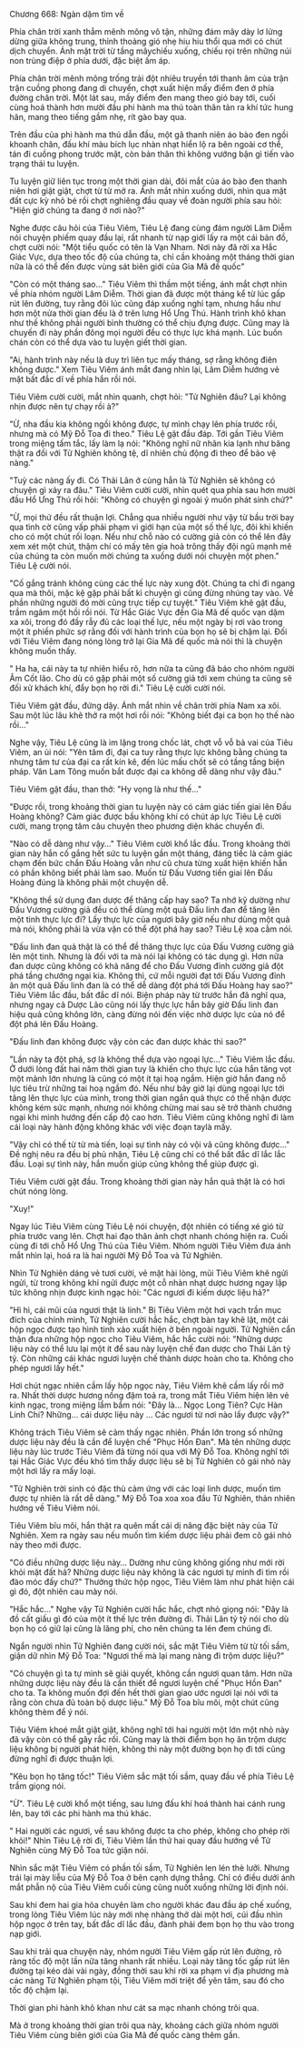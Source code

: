 




Chương 668: Ngàn dặm tìm về


Phía chân trời xanh thẳm mênh mông vô tận, những đám mây dày lơ lửng dừng giữa không trung, thỉnh thoảng gió nhẹ hiu hiu thổi qua mới có chút dịch chuyển. Ánh mặt trời từ tầng mâychiếu xuống, chiếu rọi trên những núi non trùng điệp ở phía dưới, đặc biệt ấm áp.

Phía chân trời mênh mông trống trải đột nhiêu truyền tới thanh âm của trận trận cuồng phong đang di chuyển, chợt xuất hiện mấy điểm đen ở phía đường chân trời. Một lát sau, mấy điểm đen mang theo gió bay tới, cuối cùng hoá thành hơn mười đầu phi hành ma thú toàn thân tản ra khí tức hung hãn, mang theo tiếng gầm nhẹ, rít gào bay qua.

Trên đầu của phi hành ma thú dẫn đầu, một gã thanh niên áo bào đen ngồi khoanh chân, đấu khí màu bích lục nhàn nhạt hiển lộ ra bên ngoài cơ thể, tán đi cuồng phong trước mặt, còn bản thân thì không vướng bận gì tiến vào trạng thái tu luyện.

Tu luyện giữ liên tục trong một thời gian dài, đôi mắt của áo bào đen thanh niên hơi giật giật, chợt từ từ mở ra. Ánh mắt nhìn xuống dưới, nhìn qua mặt đất cực kỳ nhỏ bé rồi chợt nghiêng đầu quay về đoàn người phía sau hỏi: "Hiện giờ chúng ta đang ở nơi nào?"

Nghe được câu hỏi của Tiêu Viêm, Tiêu Lệ đang cùng đám người Lâm Diễm nói chuyện phiếm quay đầu lại, rất nhanh từ nạp giới lấy ra một cái bản đồ, chợt cười nói: "Một tiểu quốc có tên là Vạn Nham. Nơi này đã rời xa Hắc Giác Vực, dựa theo tốc độ của chúng ta, chỉ cần khoảng một tháng thời gian nữa là có thể đến được vùng sát biên giới của Gia Mã đế quốc"

"Còn có một tháng sao..." Tiêu Viêm thì thầm một tiếng, ánh mắt chợt nhìn về phía nhóm người Lâm Diễm. Thời gian đã được một tháng kể từ lúc gấp rút lên đường, tuy rằng đôi lúc cũng đáp xuống nghỉ tạm, nhưng hầu như hơn một nửa thời gian đều là ở trên lưng Hổ Ưng Thú. Hành trình khô khan như thế không phải người bình thường có thể chịu đựng được. Cũng may là chuyến đi này phần đông mọi người đều có thực lực khá mạnh. Lúc buồn chán còn có thể dựa vào tu luyện giết thời gian.

"Ai, hành trình này nếu là duy trì liên tục mấy tháng, sợ rằng không điên không được." Xem Tiêu Viêm ánh mắt đang nhìn lại, Lâm Diễm hướng vẻ mặt bất đắc dĩ về phía hắn rồi nói.

Tiêu Viêm cười cười, mắt nhìn quanh, chợt hỏi: "Tử Nghiên đâu? Lại không nhịn được nên tự chạy rồi à?"

"Ừ, nha đầu kia không ngồi không được, tự mình chạy lên phía trước rồi, nhưng mà có Mỹ Đỗ Toa đi theo." Tiêu Lệ gật đầu đáp. Tới gần Tiêu Viêm trong miệng tấm tắc, lấy làm lạ nói: "Không nghĩ nữ nhân kia lạnh như băng thật ra đối với Tử Nghiên không tệ, dĩ nhiên chủ động đi theo để bảo vệ nàng."

"Tuỳ các nàng ấy đi. Có Thải Lân ở cùng hẳn là Tử Nghiên sẽ không có chuyện gì xảy ra đâu." Tiêu Viêm cười cười, nhìn quét qua phía sau hơn mười đầu Hổ Ưng Thú rồi hỏi: "Không có chuyện gì ngoài ý muốn phát sinh chứ?"

"Ừ, mọi thứ đều rất thuận lợi. Chẳng qua nhiều người như vậy từ bầu trời bay qua tình cờ cũng vấp phải phạm vi giới hạn của một số thế lực, đôi khi khiến cho có một chút rối loạn. Nếu như chỗ nào có cường giả còn có thể lên đây xem xét một chút, thậm chí có mấy tên gia hoả trông thấy đội ngũ mạnh mẽ của chúng ta còn muốn mời chúng ta xuống dưới nói chuyện một phen." Tiêu Lệ cười nói.

"Cố gắng tránh không cùng các thế lực này xung đột. Chúng ta chỉ đi ngang qua mà thôi, mặc kệ gặp phải bất kì chuyện gì cũng đừng nhúng tay vào. Về phần những người đó mời cũng trực tiếp cự tuyệt." Tiêu Viêm khẽ gật đầu, trầm ngâm một hồi rồi nói. Từ Hắc Giác Vực đến Gia Mã đế quốc vạn dặm xa xôi, trong đó đầy rẫy đủ các loại thế lực, nếu một ngày bị rơi vào trong một ít phiền phức sợ rằng đối với hành trình của bọn họ sẽ bị chậm lại. Đối với Tiêu Viêm đang nóng lòng trở lại Gia Mã đế quốc mà nói thì là chuyện không muốn thấy.

" Ha ha, cái này ta tự nhiên hiểu rõ, hơn nữa ta cũng đã báo cho nhóm người Âm Cốt lão. Cho dù có gặp phải một số cường giả tới xem chúng ta cũng sẽ đối xử khách khí, đẩy bọn họ rời đi." Tiêu Lệ cười cười nói.

Tiêu Viêm gật đầu, đứng dậy. Ánh mắt nhìn về chân trời phía Nam xa xôi. Sau một lúc lâu khẽ thở ra một hơi rồi nói: "Không biết đại ca bọn họ thế nào rồi…"

Nghe vậy, Tiêu Lệ cũng là im lặng trong chốc lát, chợt vỗ vỗ bả vai của Tiêu Viêm, an ủi nói: "Yên tâm đi, đại ca tuy rằng thực lực không bằng chúng ta nhưng tâm tư của đại ca rất kín kẽ, đến lúc mấu chốt sẽ có tầng tầng biện pháp. Vân Lam Tông muốn bắt được đại ca không dễ dàng như vậy đâu."

Tiêu Viêm gật đầu, than thở: "Hy vọng là như thế…"

"Được rồi, trong khoảng thời gian tu luyện này có cảm giác tiến giai lên Đấu Hoàng không? Cảm giác được bầu không khí có chút áp lực Tiêu Lệ cười cười, mang trọng tâm câu chuyện theo phương diện khác chuyển đi.

"Nào có dễ dàng như vậy…" Tiêu Viêm cười khổ lắc đầu. Trong khoảng thời gian này hắn cố gắng hết sức tu luyện gần một tháng, đáng tiếc là cảm giác chạm đến bức chắn Đấu Hoàng vẫn như cũ chưa từng xuất hiện khiến hắn có phần không biết phải làm sao. Muốn từ Đấu Vương tiến giai lên Đấu Hoàng đúng là không phải một chuyện dễ.

"Không thể sử dụng đan dược để thăng cấp hay sao? Ta nhớ kỹ dường như Đấu Vương cường giả đều có thể dùng một quả Đấu linh đan để tăng lên một tinh thực lực đi? Lấy thực lực của ngươi bây giờ nếu như dùng một quả mà nói, không phải là vừa vặn có thể đột phá hay sao? Tiêu Lệ xoa cằm nói.

"Đấu linh đan quả thật là có thể đề thăng thực lực của Đấu Vương cường giả lên một tinh. Nhưng là đối với ta mà nói lại không có tác dụng gì. Hơn nữa đan dược cũng không có khả năng để cho Đấu Vương đỉnh cường giả đột phá tầng chướng ngại kia. Không thì, cứ mỗi người đạt tới Đấu Vương đỉnh ăn một quả Đấu linh đan là có thể dễ dàng đột phá tới Đấu Hoàng hay sao?" Tiêu Viêm lắc đầu, bất đắc dĩ nói. Biện pháp này từ trước hắn đã nghĩ qua, nhưng ngay cả Dược Lão cũng nói lấy thực lực hắn bây giờ Đấu linh đan hiệu quả cũng không lớn, càng đừng nói đến việc nhờ dược lực của nó để đột phá lên Đấu Hoàng.

"Đấu linh đan không được vậy còn các đan dược khác thì sao?"

"Lần này ta đột phá, sợ là không thể dựa vào ngoại lực…" Tiêu Viêm lắc đầu. Ở dưới lòng đất hai năm thời gian tuy là khiến cho thực lực của hắn tăng vọt một mảnh lớn nhưng là cũng có một ít tại hoạ ngầm. Hiện giờ hắn đang nỗ lực tiêu trừ những tai hoạ ngầm đó. Nếu như bây giờ lại dùng ngoại lực tới tăng lên thực lực của mình, trong thời gian ngắn quả thực có thể nhận được không kém sức mạnh, nhưng nói không chừng mai sau sẽ trở thành chướng ngại khi mình hướng đến cấp độ cao hơn. Tiêu Viêm cũng không nghĩ đi làm cái loại này hành động không khác với việc đoạn taylà mấy.

"Vậy chỉ có thế từ từ mà tiến, loại sự tình này có vội vã cũng không được…" Đề nghị nêu ra đều bị phủ nhận, Tiêu Lệ cũng chỉ có thể bất đắc dĩ lắc lắc đầu. Loại sự tình này, hắn muốn giúp cũng không thể giúp được gì.

Tiêu Viêm cười gật đầu. Trong khoảng thời gian này hắn quả thật là có hơi chút nóng lòng.

"Xuy!"

Ngay lúc Tiêu Viêm cùng Tiêu Lệ nói chuyện, đột nhiên có tiếng xé gió từ phía trước vang lên. Chợt hai đạo thân ảnh chợt nhanh chóng hiện ra. Cuối cùng đi tới chỗ Hổ Ưng Thú của Tiêu Viêm. Nhóm người Tiêu Viêm đưa ánh mắt nhìn lại, hoá ra là hai người Mỹ Đỗ Toa và Tử Nghiên.

Nhìn Tử Nghiên dáng vẻ tươi cười, vẻ mặt hài lòng, mũi Tiêu Viêm khẽ ngửi ngửi, từ trong không khí ngửi được một cỗ nhàn nhạt dược hương ngay lập tức không nhịn được kinh ngạc hỏi: "Các ngươi đi kiếm dược liệu hả?"

"Hì hì, cái mũi của ngươi thật là linh." Bị Tiêu Viêm một hơi vạch trần mục đích của chính mình, Tử Nghiên cười hắc hắc, chợt bàn tay khẽ lật, một cái hộp ngọc được tạo hình tinh xảo xuất hiện ở bên ngoài người. Tử Nghiên cẩn thận đưa những hộp ngọc cho Tiêu Viêm, hắc hắc cười nói: "Những dược liệu này có thể lưu lại một ít để sau này luyện chế đan dược cho Thải Lân tỷ tỷ. Còn những cái khác ngươi luyện chế thành dược hoàn cho ta. Không cho phép ngươi lấy hết."

Hơi chút ngạc nhiên cầm lấy hộp ngọc này, Tiêu Viêm khẽ cầm lấy rồi mở ra. Nhất thời dược hương nồng đậm toả ra, trong mắt Tiêu Viêm hiện lên vẻ kinh ngạc, trong miệng lẩm bẩm nói: "Đây là… Ngọc Long Tiên? Cực Hàn Linh Chi? Những… cái dược liệu này … Các ngươi từ nơi nào lấy được vậy?"

Không trách Tiêu Viêm sẽ cảm thấy ngạc nhiên. Phần lớn trong số những dược liệu này đều là cần để luyện chế "Phục Hồn Đan". Mà tên những dược liệu này lúc trước Tiêu Viêm đã từng nói qua với Mỹ Đỗ Toa. Không nghĩ tới tại Hắc Giác Vực đều khó tìm thấy dược liệu sẽ bị Tử Nghiên cô gái nhỏ này một hơi lấy ra mấy loại.

"Tử Nghiên trời sinh có đặc thù cảm ứng với các loại linh dược, muốn tìm được tự nhiên là rất dễ dàng." Mỹ Đỗ Toa xoa xoa đầu Tử Nghiên, thản nhiên hướng về Tiêu Viêm nói.

Tiêu Viêm bĩu môi, hắn thật ra quên mất cái dị năng đặc biệt này của Tử Nghiên. Xem ra ngày sau nếu muốn tìm kiếm dược liệu phải đem cô gái nhỏ này theo mới được.

"Có điều những dược liệu này… Dường như cũng không giống như mới rời khỏi mặt đất hả? Những dược liệu này không là các ngươi tự mình đi tìm rồi đào móc đấy chứ?" Thưởng thức hộp ngọc, Tiêu Viêm làm như phát hiện cái gì đó, đột nhiên cau mày nói.

"Hắc hắc…" Nghe vậy Tử Nghiên cười hắc hắc, chợt nhỏ giọng nói: "Đây là đồ cất giấu gì đó của một ít thế lực trên đường đi. Thải Lân tỷ tỷ nói cho dù bọn họ có giữ lại cũng là lãng phí, cho nên chúng ta lén đem chúng đi.

Ngẩn người nhìn Tử Nghiên đang cười nói, sắc mặt Tiêu Viêm từ từ tối sầm, giận dữ nhìn Mỹ Đỗ Toa: "Ngươi thế mà lại mang nàng đi trộm dược liệu?"

"Có chuyện gì ta tự mình sẽ giải quyết, không cần ngươi quan tâm. Hơn nữa những dược liệu này đều là cần thiết để ngươi luyện chế "Phục Hồn Đan" cho ta. Ta không muốn đợi đến hết thời gian giao ước ngươi lại nói với ta rằng còn chưa đủ toàn bộ dược liệu." Mỹ Đỗ Toa bĩu môi, một chút cũng không thèm để ý nói.

Tiêu Viêm khoé mắt giật giật, không nghĩ tới hai người một lớn một nhỏ này đã vậy còn có thể gây rắc rối. Cũng may là thời điểm bọn họ ăn trộm dược liệu không bị người phát hiện, không thì này một đường bọn họ đi tới cũng đừng nghĩ đi được thuận lợi.

"Kêu bọn họ tăng tốc!" Tiêu Viêm sắc mặt tối sầm, quay đầu về phía Tiêu Lệ trầm giọng nói.

"Ừ". Tiêu Lệ cười khổ một tiếng, sau lưng đấu khí hoá thành hai cánh rung lên, bay tới các phi hành ma thú khác.

" Hai người các ngươi, về sau không được ta cho phép, không cho phép rời khỏi!" Nhìn Tiêu Lệ rời đi, Tiêu Viêm lần thứ hai quay đầu hướng về Tử Nghiên cùng Mỹ Đỗ Toa tức giận nói.

Nhìn sắc mặt Tiêu Viêm có phần tối sầm, Tử Nghiên len lén thè lưỡi. Nhưng trái lại mày liễu của Mỹ Đỗ Toa ở bên cạnh dựng thẳng. Chỉ có điều dưới ánh mắt phẫn nộ của Tiêu Viêm cuối cùng cũng nuốt xuống những lời định nói.

Sau khi đem hai gia hỏa chuyên làm cho người khác đau đầu áp chế xuống, trong lòng Tiêu Viêm lúc này mới nhẹ nhàng thở dài một hơi, cúi đầu nhìn hộp ngọc ở trên tay, bất đắc dĩ lắc đầu, đành phải đem bọn họ thu vào trong nạp giới.

Sau khi trải qua chuyện này, nhóm người Tiêu Viêm gấp rút lên đường, rõ ràng tốc độ một lần nữa tăng nhanh rất nhiều. Loại này tăng tốc gấp rút lên đường tại kéo dài vài ngày, đồng thời sau khi rời xa phạm vi địa phương mà các nàng Tử Nghiên phạm tội, Tiêu Viêm mới triệt để yên tâm, sau đó cho tốc độ chậm lại.

Thời gian phi hành khô khan như cát sa mạc nhanh chóng trôi qua.

Mà ở trong khoảng thời gian trôi qua này, khoảng cách giữa nhóm người Tiêu Viêm cùng biên giới của Gia Mã đế quốc càng thêm gần.





